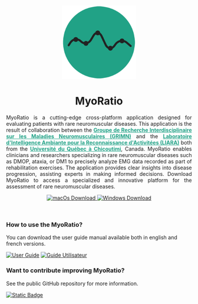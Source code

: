 <div align="center">
  <img src="../src/assets/icons/app.png" alt="MyoRatio" height="200px" />
  <br />
  <h1>MyoRatio</h1>
  <p style="text-align: justify">MyoRatio is a cutting-edge cross-platform application designed for evaluating patients with rare neuromuscular diseases. This application is the result of collaboration between the <a href="https://www.grimn.ca" style="color:#20a286;font-weight:bold">Groupe de Recherche Interdisciplinaire sur les Maladies Neuromusculaires (GRIMN)</a> and the <a href="https://liara.uqac.ca" style="color:#20a286;font-weight:bold">Laboratoire d'Intelligence Ambiante pour la Reconnaissance d'Activitées (LIARA)</a> both from the <a href="https://www.uqac.ca" style="color:#20a286;font-weight:bold">Université du Québec à Chicoutimi</a>, Canada. MyoRatio enables clinicians and researchers specializing in rare neuromuscular diseases such as DMOP, ataxia, or DM1 to precisely analyze EMG data recorded as part of rehabilitation exercises. The application provides clear insights into disease progression, assisting experts in making informed decisions. Download MyoRatio to access a specialized and innovative platform for the assessment of rare neuromuscular diseases.</p>
  <p>
    <a href="https://github.com/FlorentinTh/MyoRatio/releases/download/v3.4.1/MyoRatio_3.4.1_macx64.dmg">
      <img alt="macOs Download" src="https://img.shields.io/badge/Download%20for%20macOs-blue?style=for-the-badge&logo=apple&color=20a286">
    </a>
    <a href="https://github.com/FlorentinTh/MyoRatio/releases/download/v3.4.1/MyoRatio_3.4.1_winx64.exe">
      <img alt="Windows Download" src="https://img.shields.io/badge/Download%20for%20Windows-blue?style=for-the-badge&logo=windows&color=20a286">
    </a>
  </p>
</div>
<br />

### How to use the MyoRatio?

You can download the user guide manual available both in english and french versions.

[![User Guide](https://img.shields.io/badge/User%20Guide-English-blue?style=for-the-badge&logo=adobeacrobatreader&color=20a286)](user-guide.pdf) [![Guide Utilisateur](https://img.shields.io/badge/User%20Guide-French-blue?style=for-the-badge&logo=adobeacrobatreader&color=20a286)](guide-utilisateur.pdf)

### Want to contribute improving MyoRatio?

See the public GitHub repository for more information.

[![Static Badge](https://img.shields.io/badge/Repo-MyoRatio-blue?style=for-the-badge&logo=github&color=20a286)
](https://github.com/FlorentinTh/MyoRatio)

